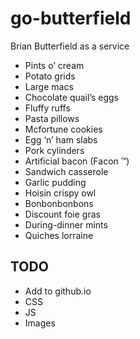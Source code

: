 # go-butterfield
Brian Butterfield as a service

* Pints o’ cream
* Potato grids
* Large macs
* Chocolate quail’s eggs
* Fluffy ruffs
* Pasta pillows
* Mcfortune cookies
* Egg ‘n’ ham slabs
* Pork cylinders
* Artificial bacon (Facon ™)
* Sandwich casserole
* Garlic pudding
* Hoisin crispy owl
* Bonbonbonbons
* Discount foie gras
* During-dinner mints
* Quiches lorraine

## TODO

* Add to github.io
* CSS
* JS
* Images
